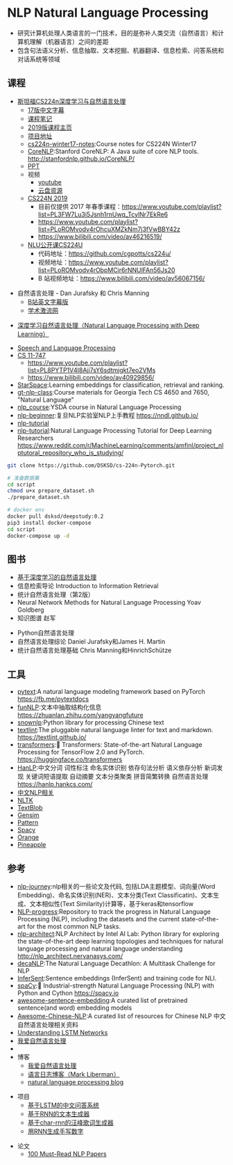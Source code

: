 # NLP Natural Language Processing

* 研究计算机处理人类语言的一门技术，目的是弥补人类交流（自然语言）和计算机理解（机器语言）之间的差距
* 包含句法语义分析、信息抽取、文本挖掘、机器翻译、信息检索、问答系统和对话系统等领域

## 课程

* [斯坦福CS224n深度学习与自然语言处理](http://web.stanford.edu/class/cs224n/)
  + [17版中文字幕](https://www.bilibili.com/video/av41393758/?p=1)
  + [课程笔记](http://www.hankcs.com/?s=CS224n%E7%AC%94%E8%AE%B0)
  + [2019版课程主页](http://web.stanford.edu/class/cs224n/)
  + [项目地址](https://github.com/DSKSD/DeepNLP-models-Pytorch)
  + [cs224n-winter17-notes](https://github.com/stanfordnlp/cs224n-winter17-notes):Course notes for CS224N Winter17
  - [CoreNLP](https://github.com/stanfordnlp/CoreNLP):Stanford CoreNLP: A Java suite of core NLP tools. <http://stanfordnlp.github.io/CoreNLP/>
  + [PPT](http://web.stanford.edu/class/cs224n/syllabus.html)
  + 视频
    * [youtube](https://www.youtube.com/watch?v=OQQ-W_63UgQ&list=PL3FW7Lu3i5Jsnh1rnUwq_TcylNr7EkRe6)
    - [云盘资源](https://blog.csdn.net/NeighborhoodGuo/article/details/46868143)
  - [CS224N 2019](http://web.stanford.edu/class/cs224n/)
    + 目前仅提供 2017 年春季课程：<https://www.youtube.com/playlist?list=PL3FW7Lu3i5Jsnh1rnUwq_TcylNr7EkRe6>
    + <https://www.youtube.com/playlist?list=PLoROMvodv4rOhcuXMZkNm7j3fVwBBY42z>
    + <https://www.bilibili.com/video/av46216519/>
  - [NLU公开课CS224U](http://web.stanford.edu/class/cs224u/)
    + 代码地址：<https://github.com/cgpotts/cs224u/>
    + 视频地址：<https://www.youtube.com/playlist?list=PLoROMvodv4rObpMCir6rNNUlFAn56Js20>
    + B 站视频地址：<https://www.bilibili.com/video/av56067156/>
- 自然语言处理 - Dan Jurafsky 和 Chris Manning
  * [B站英文字幕版](https://www.bilibili.com/video/av35805262/)
  * [学术激流网](http://academictorrents.com/details/d2c8f8f1651740520b7dfab23438d89bc8c0c0ab)
+ [深度学习自然语言处理（Natural Language Processing with Deep Learning）](https://www.youtube.com/playlist?list=PLU40WL8Ol94IJzQtileLTqGZuXtGlLMP_)
* [Speech and Language Processing](https://web.stanford.edu/~jurafsky/slp3/)
* [CS 11-747](http://phontron.com/class/nn4nlp2019/)
  - <https://www.youtube.com/playlist?list=PL8PYTP1V4I8Ajj7sY6sdtmjgkt7eo2VMs>
  - <https://www.bilibili.com/video/av40929856/>
* [StarSpace](https://github.com/facebookresearch/StarSpace):Learning embeddings for classification, retrieval and ranking.
* [gt-nlp-class](https://github.com/jacobeisenstein/gt-nlp-class):Course materials for Georgia Tech CS 4650 and 7650, "Natural Language"
* [nlp_course](https://github.com/yandexdataschool/nlp_course):YSDA course in Natural Language Processing
* [nlp-beginner](https://github.com/FudanNLP/nlp-beginner):复旦NLP实验室NLP上手教程 <https://nndl.github.io/>
* [nlp-tutorial](https://github.com/lyeoni/nlp-tutorial)
* [nlp-tutorial](https://github.com/graykode/nlp-tutorial):Natural Language Processing Tutorial for Deep Learning Researchers <https://www.reddit.com/r/MachineLearning/comments/amfinl/project_nlptutoral_repository_who_is_studying/>

```sh
git clone https://github.com/DSKSD/cs-224n-Pytorch.git

# 准备数据集
cd script
chmod u+x prepare_dataset.sh
./prepare_dataset.sh

# docker env
docker pull dsksd/deepstudy:0.2
pip3 install docker-compose
cd script
docker-compose up -d
```

## 图书

* [基于深度学习的自然语言处理]()
* 信息检索导论 Introduction to Information Retrieval
* 统计自然语言处理（第2版）
* Neural Network Methods for Natural Language Processing Yoav Goldberg
* 知识图谱 赵军
+ Python自然语言处理
+ 自然语言处理综论 Daniel Jurafsky和James H. Martin
+ 统计自然语言处理基础 Chris Manning和HinrichSchütze

## 工具

* [pytext](https://github.com/facebookresearch/pytext):A natural language modeling framework based on PyTorch <https://fb.me/pytextdocs>
* [funNLP](https://github.com/fighting41love/funNLP):文本中抽取结构化信息 <https://zhuanlan.zhihu.com/yangyangfuture>
* [snownlp](https://github.com/isnowfy/snownlp):Python library for processing Chinese text
* [textlint](https://github.com/textlint/textlint):The pluggable natural language linter for text and markdown. <https://textlint.github.io/>
* [transformers](https://github.com/huggingface/transformers):🤗 Transformers: State-of-the-art Natural Language Processing for TensorFlow 2.0 and PyTorch. <https://huggingface.co/transformers>
* [HanLP](https://github.com/hankcs/HanLP):中文分词 词性标注 命名实体识别 依存句法分析 语义依存分析 新词发现 关键词短语提取 自动摘要 文本分类聚类 拼音简繁转换 自然语言处理 <https://hanlp.hankcs.com/>
* [中文NLP相关](https://github.com/crownpku/Awesome-Chinese-NLP)
* [NLTK](http://www.nltk.org/)
* [TextBlob](http://textblob.readthedocs.org/en/dev/)
* [Gensim](http://radimrehurek.com/gensim/)
* [Pattern](http://www.clips.ua.ac.be/pattern)
* [Spacy](http://spacy.io)
* [Orange](http://orange.biolab.si/features/)
* [Pineapple](https://github.com/proycon/pynlpl)

## 参考

* [nlp-journey](https://github.com/msgi/nlp-journey):nlp相关的一些论文及代码, 包括LDA主题模型、词向量(Word Embedding)、命名实体识别(NER)、文本分类(Text Classificatin)、文本生成、文本相似性(Text Similarity)计算等，基于keras和tensorflow
* [NLP-progress](https://github.com/sebastianruder/NLP-progress):Repository to track the progress in Natural Language Processing (NLP), including the datasets and the current state-of-the-art for the most common NLP tasks.
* [nlp-architect](https://github.com/NervanaSystems/nlp-architect):NLP Architect by Intel AI Lab: Python library for exploring the state-of-the-art deep learning topologies and techniques for natural language processing and natural language understanding <http://nlp_architect.nervanasys.com/>
* [decaNLP](https://github.com/salesforce/decaNLP):The Natural Language Decathlon: A Multitask Challenge for NLP
* [InferSent](https://github.com/facebookresearch/InferSent):Sentence embeddings (InferSent) and training code for NLI.
* [spaCy](https://github.com/explosion/spaCy):💫 Industrial-strength Natural Language Processing (NLP) with Python and Cython <https://spacy.io>
* [awesome-sentence-embedding](https://github.com/Separius/awesome-sentence-embedding):A curated list of pretrained sentence(and word) embedding models
* [Awesome-Chinese-NLP](https://github.com/crownpku/Awesome-Chinese-NLP):A curated list of resources for Chinese NLP 中文自然语言处理相关资料
* [Understanding LSTM Networks](http://colah.github.io/posts/2015-08-Understanding-LSTMs/)
* [我爱自然语言处理](http://www.52nlp.cn/)
* [](https://github.com/facebookresearch/fastText)
* 博客
  * [我爱自然语言处理](http://www.52nlp.cn/)
  * [语言日志博客（Mark Liberman）](http://languagelog.ldc.upenn.edu/nll/)
  * [natural language processing blog](https://nlpers.blogspot.com/)
+ 项目
  - [基于LSTM的中文问答系统](https://github.com/S-H-Y-GitHub/QA)
  - [基于RNN的文本生成器](https://github.com/karpathy/char-rnn)
  - [基于char-rnn的汪峰歌词生成器](https://github.com/phunterlau/wangfeng-rnn)
  - [用RNN生成手写数字](https://github.com/skaae/lasagne-draw)
* 论文
    + [100 Must-Read NLP Papers](https://github.com/mhagiwara/100-nlp-papers)
